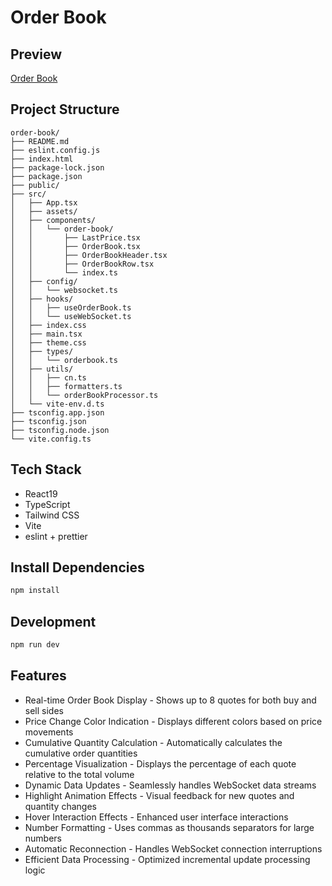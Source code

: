 # Order Book

## Preview
[Order Book](https://order-book-steel.vercel.app/)

## Project Structure

```
order-book/
├── README.md
├── eslint.config.js
├── index.html
├── package-lock.json
├── package.json
├── public/
├── src/
│   ├── App.tsx
│   ├── assets/
│   ├── components/
│   │   └── order-book/
│   │       ├── LastPrice.tsx
│   │       ├── OrderBook.tsx
│   │       ├── OrderBookHeader.tsx
│   │       ├── OrderBookRow.tsx
│   │       └── index.ts
│   ├── config/
│   │   └── websocket.ts
│   ├── hooks/
│   │   ├── useOrderBook.ts
│   │   └── useWebSocket.ts
│   ├── index.css
│   ├── main.tsx
│   ├── theme.css
│   ├── types/
│   │   └── orderbook.ts
│   ├── utils/
│   │   ├── cn.ts
│   │   ├── formatters.ts
│   │   └── orderBookProcessor.ts
│   └── vite-env.d.ts         
├── tsconfig.app.json        
├── tsconfig.json             
├── tsconfig.node.json        
└── vite.config.ts
```

## Tech Stack

- React19
- TypeScript
- Tailwind CSS
- Vite
- eslint + prettier

## Install Dependencies

```bash
npm install
```

## Development

```bash
npm run dev
```

## Features

- Real-time Order Book Display - Shows up to 8 quotes for both buy and sell sides
- Price Change Color Indication - Displays different colors based on price movements
- Cumulative Quantity Calculation - Automatically calculates the cumulative order quantities
- Percentage Visualization - Displays the percentage of each quote relative to the total volume
- Dynamic Data Updates - Seamlessly handles WebSocket data streams
- Highlight Animation Effects - Visual feedback for new quotes and quantity changes
- Hover Interaction Effects - Enhanced user interface interactions
- Number Formatting - Uses commas as thousands separators for large numbers
- Automatic Reconnection - Handles WebSocket connection interruptions
- Efficient Data Processing - Optimized incremental update processing logic
